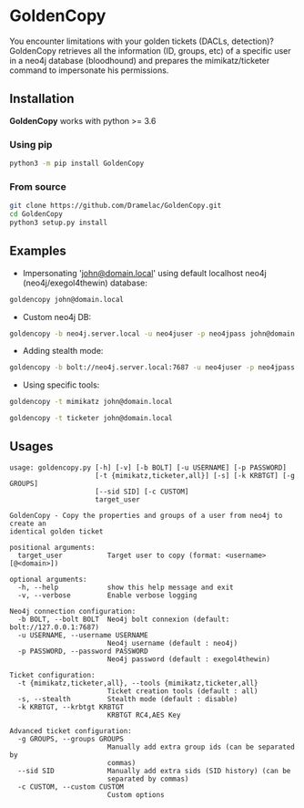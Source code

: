 # GoldenCopy

You encounter limitations with your golden tickets (DACLs, detection)? 
GoldenCopy retrieves all the information (ID, groups, etc) of a specific user in a neo4j database (bloodhound) and prepares the mimikatz/ticketer command to impersonate his permissions.

## Installation

**GoldenCopy** works with python >= 3.6

### Using pip
```bash
python3 -m pip install GoldenCopy
```

### From source
```bash
git clone https://github.com/Dramelac/GoldenCopy.git
cd GoldenCopy
python3 setup.py install
```

## Examples

- Impersonating 'john@domain.local' using default localhost neo4j (neo4j/exegol4thewin) database:
```bash
goldencopy john@domain.local
```
- Custom neo4j DB:
```bash
goldencopy -b neo4j.server.local -u neo4juser -p neo4jpass john@domain.local
```
- Adding stealth mode:
```bash
goldencopy -b bolt://neo4j.server.local:7687 -u neo4juser -p neo4jpass -s john@domain.local
```
- Using specific tools:
```bash
goldencopy -t mimikatz john@domain.local
```
```bash
goldencopy -t ticketer john@domain.local
```

## Usages

```
usage: goldencopy.py [-h] [-v] [-b BOLT] [-u USERNAME] [-p PASSWORD]
                     [-t {mimikatz,ticketer,all}] [-s] [-k KRBTGT] [-g GROUPS]
                     [--sid SID] [-c CUSTOM]
                     target_user

GoldenCopy - Copy the properties and groups of a user from neo4j to create an
identical golden ticket

positional arguments:
  target_user           Target user to copy (format: <username>[@<domain>])

optional arguments:
  -h, --help            show this help message and exit
  -v, --verbose         Enable verbose logging

Neo4j connection configuration:
  -b BOLT, --bolt BOLT  Neo4j bolt connexion (default: bolt://127.0.0.1:7687)
  -u USERNAME, --username USERNAME
                        Neo4j username (default : neo4j)
  -p PASSWORD, --password PASSWORD
                        Neo4j password (default : exegol4thewin)

Ticket configuration:
  -t {mimikatz,ticketer,all}, --tools {mimikatz,ticketer,all}
                        Ticket creation tools (default : all)
  -s, --stealth         Stealth mode (default : disable)
  -k KRBTGT, --krbtgt KRBTGT
                        KRBTGT RC4,AES Key

Advanced ticket configuration:
  -g GROUPS, --groups GROUPS
                        Manually add extra group ids (can be separated by
                        commas)
  --sid SID             Manually add extra sids (SID history) (can be
                        separated by commas)
  -c CUSTOM, --custom CUSTOM
                        Custom options
```